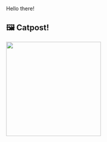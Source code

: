 Hello there!



## 🖼️ Catpost!

<sub>
    <img src="https://cdn2.thecatapi.com/images/dh7.jpg" height="256">
</sub>

